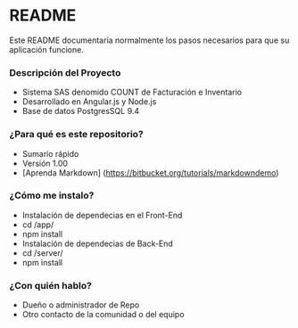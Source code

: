# README #

Este README documentaría normalmente los pasos necesarios para que su aplicación funcione.

### Descripción del Proyecto
* Sistema SAS denomido COUNT de Facturación e Inventario
* Desarrollado en Angular.js y Node.js
* Base de datos PostgresSQL 9.4

### ¿Para qué es este repositorio? ###

* Sumario rápido
* Versión 1.00
* [Aprenda Markdown] (https://bitbucket.org/tutorials/markdowndemo)

### ¿Cómo me instalo? ###

* Instalación de dependecias en el Front-End
* cd /app/ 
* npm install
* Instalación de dependecias de Back-End
* cd /server/
* npm install

### ¿Con quién hablo? ###

* Dueño o administrador de Repo
* Otro contacto de la comunidad o del equipo